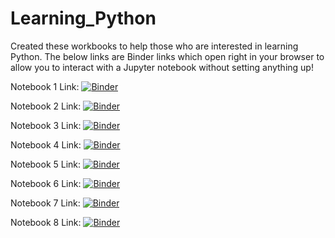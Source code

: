 # Learning_Python
Created these workbooks to help those who are interested in learning Python. The below links are Binder links which open right in your browser to allow you to interact with a Jupyter notebook without setting anything up!


Notebook 1 Link:
[![Binder](https://mybinder.org/badge_logo.svg)](https://mybinder.org/v2/gh/ZakirPasha/Teaching_PythonBasics/master?filepath=Notebook1_IntrotoJupyter_VarandDataTypes.ipynb)

Notebook 2 Link:
[![Binder](https://mybinder.org/badge_logo.svg)](https://mybinder.org/v2/gh/ZakirPasha/Teaching_PythonBasics/master?filepath=Notebook2_UserInputsandPrinting.ipynb)

Notebook 3 Link:
[![Binder](https://mybinder.org/badge_logo.svg)](https://mybinder.org/v2/gh/ZakirPasha/Teaching_PythonBasics/master?filepath=Notebook3_FunWithStrings.ipynb)

Notebook 4 Link:
[![Binder](https://mybinder.org/badge_logo.svg)](https://mybinder.org/v2/gh/ZakirPasha/Teaching_PythonBasics/master?filepath=Notebook4_ChangeDTypeandMath.ipynb)

Notebook 5 Link:
[![Binder](https://mybinder.org/badge_logo.svg)](https://mybinder.org/v2/gh/ZakirPasha/Teaching_PythonBasics/master?filepath=Notebook5_IfElifElse.ipynb)

Notebook 6 Link:
[![Binder](https://mybinder.org/badge_logo.svg)](https://mybinder.org/v2/gh/ZakirPasha/Teaching_PythonBasics/master?filepath=Notebook6_Functions.ipynb)

Notebook 7 Link:
[![Binder](https://mybinder.org/badge_logo.svg)](https://mybinder.org/v2/gh/ZakirPasha/Teaching_PythonBasics/master?filepath=Notebook7_LearningInContext.ipynb)

Notebook 8 Link:
[![Binder](https://mybinder.org/badge_logo.svg)](https://mybinder.org/v2/gh/ZakirPasha/Teaching_PythonBasics/master?filepath=Notebook8_AllYou.ipynb)
